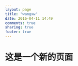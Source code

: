 ```yaml
---
layout: page
title: "wangxw"
date: 2016-04-11 14:49
comments: true
sharing: true
footer: true
---
```


# 这是一个新的页面
